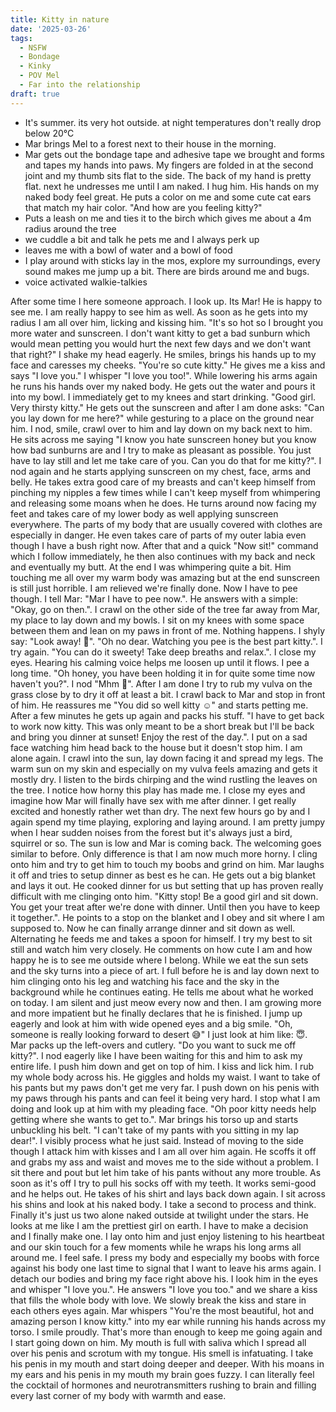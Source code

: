 ```yaml
---
title: Kitty in nature
date: '2025-03-26'
tags:
  - NSFW
  - Bondage
  - Kinky
  - POV Mel
  - Far into the relationship
draft: true
---
```




- It's summer. its very hot outside. at night temperatures don't really drop below 20°C
- Mar brings Mel to a forest next to their house in the morning.
- Mar gets out the bondage tape and adhesive tape we brought and forms and tapes my hands into paws. My fingers are folded in at the second joint and my thumb sits flat to the side. The back of my hand is pretty flat. next he undresses me until I am naked. I hug him. His hands on my naked body feel great. He puts a color on me and some cute cat ears that match my hair color. "And how are you feeling kitty?"
- Puts a leash on me and ties it to the birch which gives me about a 4m radius around the tree
- we cuddle a bit and talk he pets me and I always perk up
- leaves me with a bowl of water and a bowl of food
- I play around with sticks lay in the mos, explore my surroundings, every sound makes me jump up a bit. There are birds around me and bugs.
- voice activated walkie-talkies


After some time I here someone approach. I look up. Its Mar! He is happy to see me. I am really happy to see him as well. As soon as he gets into my radius I am all over him, licking and kissing him. "It's so hot so I brought you more water and sunscreen. I don't want kitty to get a bad sunburn which would mean petting you would hurt the next few days and we don't want that right?" I shake my head eagerly. He smiles, brings his hands up to my face and caresses my cheeks. "You're so cute kitty." He gives me a kiss and says "I love you." I whisper "I love you too!". While lowering his arms again he runs his hands over my naked body. He gets out the water and pours it into my bowl. I immediately get to my knees and start drinking. "Good girl. Very thirsty kitty." He gets out the sunscreen and after I am done asks: "Can you lay down for me here?" while gesturing to a place on the ground near him. I nod, smile, crawl over to him and lay down on my back next to him. He sits across me saying "I know you hate sunscreen honey but you know how bad sunburns are and I try to make as pleasant as possible. You just have to lay still and let me take care of you. Can you do that for me kitty?". I nod again and he starts applying sunscreen on my chest, face, arms and belly. He takes extra good care of my breasts and can't keep himself from pinching my nipples a few times while I can't keep myself from whimpering and releasing some moans when he does. He turns around now facing my feet and takes care of my lower body as well applying sunscreen everywhere. The parts of my body that are usually covered with clothes are especially in danger. He even takes care of parts of my outer labia even though I have a bush right now. After that and a quick "Now sit!" command which I follow immediately, he then also continues with my back and neck and eventually my butt. At the end I was whimpering quite a bit. Him touching me all over my warm body was amazing but at the end sunscreen is still just horrible. I am relieved we're finally done. Now I have to pee though. I tell Mar: "Mar I have to pee now.". He answers with a simple: "Okay, go on then.". I crawl on the other side of the tree far away from Mar, my place to lay down and my bowls. I sit on my knees with some space between them and lean on my paws in front of me. Nothing happens. I shyly say: "Look away! 🥺". "Oh no dear. Watching you pee is the best part kitty.".  I try again. "You can do it sweety! Take deep breaths and relax.". I close my eyes. Hearing his calming voice helps me loosen up until it flows. I pee a long time. "Oh honey, you have been holding it in for quite some time now haven't you?". I nod "Mhm 🥺". After I am done I try to rub my vulva on the grass close by to dry it off at least a bit. I crawl back to Mar and stop in front of him. He reassures me "You did so well kitty ☺️" and starts petting me. After a few minutes he gets up again and packs his stuff. "I have to get back to work now kitty. This was only meant to be a short break but I'll be back and bring you dinner at sunset! Enjoy the rest of the day.". I put on a sad face watching him head back to the house but it doesn't stop him. I am alone again. I crawl into the sun, lay down facing it and spread my legs. The warm sun on my skin and especially on my vulva feels amazing and gets it mostly dry. I listen to the birds chirping and the wind rustling the leaves on the tree. I notice how horny this play has made me. I close my eyes and imagine how Mar will finally have sex with me after dinner. I get really excited and honestly rather wet than dry. The next few hours go by and I again spend my time playing, exploring and laying around. I am pretty jumpy when I hear sudden noises from the forest but it's always just a bird, squirrel or so. The sun is low and Mar is coming back. The welcoming goes similar to before. Only difference is that I am now much more horny. I cling onto him and try to get him to touch my boobs and grind on him. Mar laughs it off and tries to setup dinner as best es he can. He gets out a big blanket and lays it out. He cooked dinner for us but setting that up has proven really difficult with me clinging onto him. "Kitty stop! Be a good girl and sit down. You get your treat after we're done with dinner. Until then you have to keep it together.". He points to a stop on the blanket and I obey and sit where I am supposed to. Now he can finally arrange dinner and sit down as well. Alternating he feeds me and takes a spoon for himself. I try my best to sit still and watch him very closely. He comments on how cute I am and how happy he is to see me outside where I belong. While we eat the sun sets and the sky turns into a piece of art. I full before he is and lay down next to him clinging onto his leg and watching his face and the sky in the background while he continues eating. He tells me about what he worked on today. I am silent and just meow every now and then. I am growing more and more impatient but he finally declares that he is finished. I jump up eagerly and look at him with wide opened eyes and a big smile. "Oh, someone is really looking forward to desert 😅" I just look at him like: 😇. Mar packs up the left-overs and cutlery. "Do you want to suck me off kitty?". I nod eagerly like I have been waiting for this and him to ask my entire life. I push him down and get on top of him. I kiss and lick him. I rub my whole body across his. He giggles and holds my waist. I want to take of his pants but my paws don't get me very far. I push down on his penis with my paws through his pants and can feel it being very hard. I stop what I am doing and look up at him with my pleading face. "Oh poor kitty needs help getting where she wants to get to.". Mar brings his torso up and starts unbuckling his belt. "I can't take of my pants with you sitting in my lap dear!". I visibly process what he just said. Instead of moving to the side though I attack him with kisses and I am all over him again. He scoffs it off and grabs my ass and waist and moves me to the side without a problem. I sit there and pout but let him take of his pants without any more trouble. As soon as it's off I try to pull his socks off with my teeth. It works semi-good and he helps out. He takes of his shirt and lays back down again. I sit across his shins and look at his naked body. I take a second to process and think. Finally it's just us two alone naked outside at twilight under the stars. He looks at me like I am the prettiest girl on earth. I have to make a decision and I finally make one. I lay onto him and just enjoy listening to his heartbeat and our skin touch for a few moments while he wraps his long arms all around me. I feel safe. I press my body and especially my boobs with force against his body one last time to signal that I want to leave his arms again. I detach our bodies and bring my face right above his. I look him in the eyes and whisper "I love you.". He answers "I love you too." and we share a kiss that fills the whole body with love. We slowly break the kiss and stare in each others eyes again. Mar whispers "You're the most beautiful, hot and amazing person I know kitty." into my ear while running his hands across my torso. I smile proudly. That's more than enough to keep me going again and I start going down on him. My mouth is full with saliva which I spread all over his penis and scrotum with my tongue. His smell is infatuating. I take his penis in my mouth and start doing deeper and deeper. With his moans in my ears and his penis in my mouth my brain goes fuzzy. I can literally feel the cocktail of hormones and neurotransmitters rushing to brain and filling every last corner of my body with warmth and ease. 